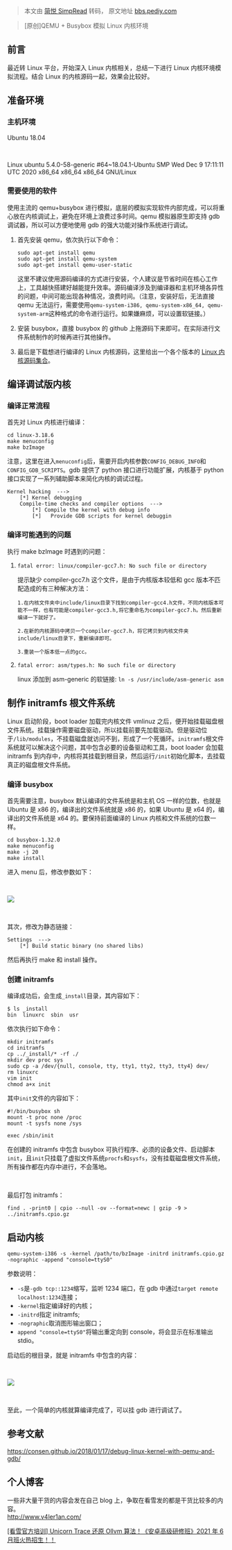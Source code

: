 > 本文由 [简悦 SimpRead](http://ksria.com/simpread/) 转码， 原文地址 [bbs.pediy.com](https://bbs.pediy.com/thread-264632.htm)

> [原创]QEMU + Busybox 模拟 Linux 内核环境

前言
--

最近转 Linux 平台，开始深入 Linux 内核相关，总结一下进行 Linux 内核环境模拟流程。结合 Linux 的内核源码一起，效果会比较好。

准备环境
----

### 主机环境

Ubuntu 18.04

 

Linux ubuntu 5.4.0-58-generic #64~18.04.1-Ubuntu SMP Wed Dec 9 17:11:11 UTC 2020 x86_64 x86_64 x86_64 GNU/Linux

### 需要使用的软件

使用主流的 qemu+busybox 进行模拟，底层的模拟实现软件内部完成，可以将重心放在内核调试上，避免在环境上浪费过多时间。qemu 模拟器原生即支持 gdb 调试器，所以可以方便地使用 gdb 的强大功能对操作系统进行调试。

1.  首先安装 qemu，依次执行以下命令：
    
    ```
    sudo apt-get install qemu
    sudo apt-get install qemu-system
    sudo apt-get install qemu-user-static
    
    ```
    
    这里不建议使用源码编译的方式进行安装，个人建议是节省时间在核心工作上，工具越快搭建好越能提升效率。源码编译涉及到编译器和主机环境各异性的问题，中间可能出现各种情况，浪费时间。（注意，安装好后，无法直接 qemu 无法运行，需要使用`qemu-system-i386, qemu-system-x86_64, qemu-system-arm`这种格式的命令进行运行。如果嫌麻烦，可以设置软链接。）
    
2.  安装 busybox，直接 busybox 的 github 上拖源码下来即可。在实际进行文件系统制作的时候再进行其他操作。
    
3.  最后是下载想进行编译的 Linux 内核源码，这里给出一个各个版本的 [Linux 内核源码集合](http://ftp.sjtu.edu.cn/sites/ftp.kernel.org/pub/linux/kernel/)。
    

编译调试版内核
-------

### 编译正常流程

首先对 Linux 内核进行编译：

```
cd linux-3.18.6
make menuconfig
make bzImage

```

注意，这里在进入`menuconfig`后，需要开启内核参数`CONFIG_DEBUG_INFO`和`CONFIG_GDB_SCRIPTS`。gdb 提供了 python 接口进行功能扩展，内核基于 python 接口实现了一系列辅助脚本来简化内核的调试过程。

```
Kernel hacking  --->
    [*] Kernel debugging
    Compile-time checks and compiler options  --->
        [*] Compile the kernel with debug info
        [*]   Provide GDB scripts for kernel debuggin

```

### 编译可能遇到的问题

执行 make bzImage 时遇到的问题：

1.  `fatal error: linux/compiler-gcc7.h: No such file or directory`
    
    提示缺少 compiler-gcc7.h 这个文件，是由于内核版本较低和 gcc 版本不匹配造成的有三种解决方法：
    
    ```
    1.在内核文件夹中include/linux目录下找到compiler-gcc4.h文件，不同内核版本可能不一样，也有可能是compiler-gcc3.h,将它重命名为compiler-gcc7.h。然后重新编译一下就好了。
     
    2.在新的内核源码中拷贝一个compiler-gcc7.h，将它拷贝到内核文件夹include/linux目录下，重新编译即可。
     
    3.重装一个版本低一点的gcc。
    
    ```
    
2.  `fatal error: asm/types.h: No such file or directory`
    
    linux 添加到 asm-generic 的软链接: `ln -s /usr/include/asm-generic asm`
    

制作 initramfs 根文件系统
------------------

Linux 启动阶段，boot loader 加载完内核文件 vmlinuz 之后，便开始挂载磁盘根文件系统。挂载操作需要磁盘驱动，所以挂载前要先加载驱动。但是驱动位于`/lib/modules`，不挂载磁盘就访问不到，形成了一个死循环。`initramfs`根文件系统就可以解决这个问题，其中包含必要的设备驱动和工具，boot loader 会加载 initramfs 到内存中，内核将其挂载到根目录，然后运行`/init`初始化脚本，去挂载真正的磁盘根文件系统。

### 编译 busybox

首先需要注意，busybox 默认编译的文件系统是和主机 OS 一样的位数，也就是 Ubuntu 是 x86 的，编译出的文件系统就是 x86 的，如果 Ubuntu 是 x64 的，编译出的文件系统是 x64 的。要保持前面编译的 Linux 内核和文件系统的位数一样。

```
cd busybox-1.32.0
make menuconfig
make -j 20
make install

```

进入 menu 后，修改参数如下：

 

![](https://bbs.pediy.com/upload/attach/202012/779730_QQ6U88Z6JA4H5DG.jpg)

 

其次，修改为静态链接：

```
Settings  --->
    [*] Build static binary (no shared libs)

```

然后再执行 make 和 install 操作。

### 创建 initramfs

编译成功后，会生成`_install`目录，其内容如下：

```
$ ls _install
bin  linuxrc  sbin  usr

```

依次执行如下命令：

```
mkdir initramfs
cd initramfs
cp ../_install/* -rf ./
mkdir dev proc sys
sudo cp -a /dev/{null, console, tty, tty1, tty2, tty3, tty4} dev/
rm linuxrc
vim init
chmod a+x init

```

其中`init`文件的内容如下：

```
#!/bin/busybox sh        
mount -t proc none /proc 
mount -t sysfs none /sys 
 
exec /sbin/init

```

在创建的 initramfs 中包含 busybox 可执行程序、必须的设备文件、启动脚本`init`，且`init`只挂载了虚拟文件系统`procfs`和`sysfs`，没有挂载磁盘根文件系统，所有操作都在内存中进行，不会落地。

 

最后打包 initramfs：

```
find . -print0 | cpio --null -ov --format=newc | gzip -9 > ../initramfs.cpio.gz

```

启动内核
----

```
qemu-system-i386 -s -kernel /path/to/bzImage -initrd initramfs.cpio.gz -nographic -append "console=ttyS0"

```

参数说明：

*   `-s`是`-gdb tcp::1234`缩写，监听 1234 端口，在 gdb 中通过`target remote localhost:1234`连接；
*   `-kernel`指定编译好的内核；
*   `-initrd`指定 initramfs;
*   `-nographic`取消图形输出窗口；
*   `append "console=ttyS0"`将输出重定向到 console，将会显示在标准输出 stdio。

启动后的根目录，就是 initramfs 中包含的内容：

 

![](https://bbs.pediy.com/upload/attach/202012/779730_WZYVEMSG5ZYWR6W.jpg)

 

至此，一个简单的内核就算编译完成了，可以挂 gdb 进行调试了。

参考文献
----

https://consen.github.io/2018/01/17/debug-linux-kernel-with-qemu-and-gdb/

个人博客
----

一些非大量干货的内容会发在自己 blog 上，争取在看雪发的都是干货比较多的内容。  
http://www.v4ler1an.com/

[[看雪官方培训] Unicorn Trace 还原 Ollvm 算法！《安卓高级研修班》2021 年 6 月班火热招生！！](https://bbs.pediy.com/thread-267018.htm)